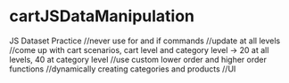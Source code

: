 # cartJSDataManipulation
JS Dataset Practice
//never use for and if commands
//update at all levels
//come up with cart scenarios, cart level and category level -> 20 at all levels, 40 at category level
//use custom lower order and higher order functions
//dynamically creating categories and products
//UI
